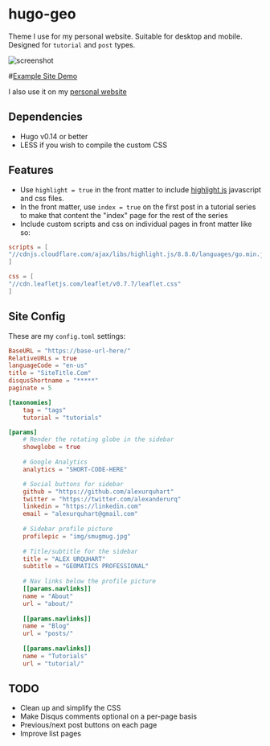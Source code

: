 # hugo-geo
Theme I use for my personal website. Suitable for desktop and mobile. Designed for `tutorial` and `post` types.

![screenshot](https://raw.githubusercontent.com/alexurquhart/hugo-geo/master/images/tn.png)

#[Example Site Demo](http://alexurquhart.github.io/hugo-geo/)

I also use it on my [personal website](https://alexurquhart.com)


## Dependencies
- Hugo v0.14 or better
- LESS if you wish to compile the custom CSS

## Features
- Use `highlight = true` in the front matter to include [highlight js](https://highlightjs.org/) javascript and css files.
- In the front matter, use `index = true` on the first post in a tutorial series to make that content the "index" page for the rest of the series
- Include custom scripts and css on individual pages in front matter like so:
```toml
scripts = [
"//cdnjs.cloudflare.com/ajax/libs/highlight.js/8.8.0/languages/go.min.js",
]

css = [
"//cdn.leafletjs.com/leaflet/v0.7.7/leaflet.css"
]
```

## Site Config
These are my `config.toml` settings:

```toml
BaseURL = "https://base-url-here/"
RelativeURLs = true
languageCode = "en-us"
title = "SiteTitle.Com"
disqusShortname = "*****"
paginate = 5

[taxonomies]
	tag = "tags"
	tutorial = "tutorials"

[params]
	# Render the rotating globe in the sidebar
	showglobe = true
 	
	# Google Analytics
	analytics = "SHORT-CODE-HERE"

	# Social buttons for sidebar
	github = "https://github.com/alexurquhart"
	twitter = "https://twitter.com/alexanderurq"
	linkedin = "https://linkedin.com"
	email = "alexurquhart@gmail.com"
	
	# Sidebar profile picture
	profilepic = "img/smugmug.jpg"
	
	# Title/subtitle for the sidebar
	title = "ALEX URQUHART"
	subtitle = "GEOMATICS PROFESSIONAL"
	
	# Nav links below the profile picture
	[[params.navlinks]]
	name = "About"
	url = "about/"
	
	[[params.navlinks]]
	name = "Blog"
	url = "posts/"
	
	[[params.navlinks]]
	name = "Tutorials"
	url = "tutorial/"
```

## TODO
- Clean up and simplify the CSS
- Make Disqus comments optional on a per-page basis
- Previous/next post buttons on each page
- Improve list pages
